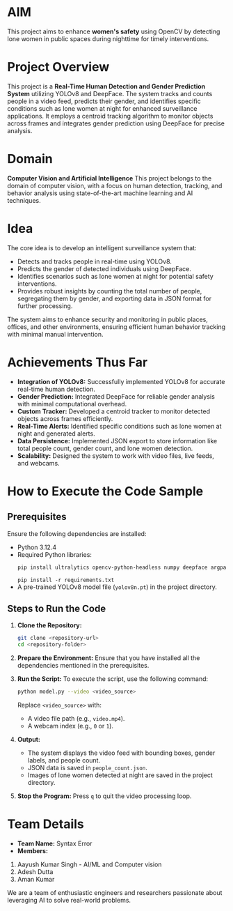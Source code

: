 # AIM
This project aims to enhance **women's safety** using OpenCV by detecting lone women in public spaces during nighttime for timely interventions.

# Project Overview
This project is a **Real-Time Human Detection and Gender Prediction System** utilizing YOLOv8 and DeepFace. The system tracks and counts people in a video feed, predicts their gender, and identifies specific conditions such as lone women at night for enhanced surveillance applications. It employs a centroid tracking algorithm to monitor objects across frames and integrates gender prediction using DeepFace for precise analysis.

# Domain
**Computer Vision and Artificial Intelligence**
This project belongs to the domain of computer vision, with a focus on human detection, tracking, and behavior analysis using state-of-the-art machine learning and AI techniques.

# Idea
The core idea is to develop an intelligent surveillance system that:
- Detects and tracks people in real-time using YOLOv8.
- Predicts the gender of detected individuals using DeepFace.
- Identifies scenarios such as lone women at night for potential safety interventions.
- Provides robust insights by counting the total number of people, segregating them by gender, and exporting data in JSON format for further processing.

The system aims to enhance security and monitoring in public places, offices, and other environments, ensuring efficient human behavior tracking with minimal manual intervention.

# Achievements Thus Far
- **Integration of YOLOv8:** Successfully implemented YOLOv8 for accurate real-time human detection.
- **Gender Prediction:** Integrated DeepFace for reliable gender analysis with minimal computational overhead.
- **Custom Tracker:** Developed a centroid tracker to monitor detected objects across frames efficiently.
- **Real-Time Alerts:** Identified specific conditions such as lone women at night and generated alerts.
- **Data Persistence:** Implemented JSON export to store information like total people count, gender count, and lone women detection.
- **Scalability:** Designed the system to work with video files, live feeds, and webcams.

# How to Execute the Code Sample

## Prerequisites
Ensure the following dependencies are installed:
- Python 3.12.4
- Required Python libraries:
  ```bash
  pip install ultralytics opencv-python-headless numpy deepface argparse
  ```
  ```pip install -r requirements.txt```
- A pre-trained YOLOv8 model file (`yolov8n.pt`) in the project directory.

## Steps to Run the Code
1. **Clone the Repository:**
   ```bash
   git clone <repository-url>
   cd <repository-folder>
   ```

2. **Prepare the Environment:**
   Ensure that you have installed all the dependencies mentioned in the prerequisites.

3. **Run the Script:**
   To execute the script, use the following command:
   ```bash
   python model.py --video <video_source>
   ```
   Replace `<video_source>` with:
   - A video file path (e.g., `video.mp4`).
   - A webcam index (e.g., `0` or `1`).

4. **Output:**
   - The system displays the video feed with bounding boxes, gender labels, and people count.
   - JSON data is saved in `people_count.json`.
   - Images of lone women detected at night are saved in the project directory.

5. **Stop the Program:**
   Press `q` to quit the video processing loop.

# Team Details
- **Team Name:** Syntax Error
- **Members:**
 1. Aayush Kumar Singh - AI/ML and Computer vision
 2. Adesh Dutta
 3. Aman Kumar

We are a team of enthusiastic engineers and researchers passionate about leveraging AI to solve real-world problems.

